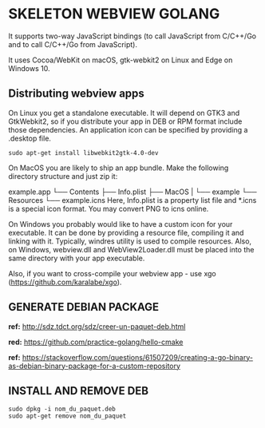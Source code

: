 # SKELETON WEBVIEW GOLANG

It supports two-way JavaScript bindings (to call JavaScript from C/C++/Go and to call C/C++/Go from JavaScript).

It uses Cocoa/WebKit on macOS, gtk-webkit2 on Linux and Edge on Windows 10.

##  Distributing webview apps

On Linux you get a standalone executable. It will depend on GTK3 and GtkWebkit2, so if you distribute your app in DEB or RPM format include those dependencies. An application icon can be specified by providing a .desktop file.

```linux
sudo apt-get install libwebkit2gtk-4.0-dev
```

On MacOS you are likely to ship an app bundle. Make the following directory structure and just zip it:

example.app
└── Contents
    ├── Info.plist
    ├── MacOS
    |   └── example
    └── Resources
        └── example.icns
Here, Info.plist is a property list file and *.icns is a special icon format. You may convert PNG to icns online.

On Windows you probably would like to have a custom icon for your executable. It can be done by providing a resource file, compiling it and linking with it. Typically, windres utility is used to compile resources. Also, on Windows, webview.dll and WebView2Loader.dll must be placed into the same directory with your app executable.

Also, if you want to cross-compile your webview app - use xgo (https://github.com/karalabe/xgo).

## GENERATE DEBIAN PACKAGE

__ref:__ http://sdz.tdct.org/sdz/creer-un-paquet-deb.html

__red:__ https://github.com/practice-golang/hello-cmake

__ref:__ https://stackoverflow.com/questions/61507209/creating-a-go-binary-as-debian-binary-package-for-a-custom-repository


## INSTALL AND REMOVE DEB

```
sudo dpkg -i nom_du_paquet.deb
sudo apt-get remove nom_du_paquet
```